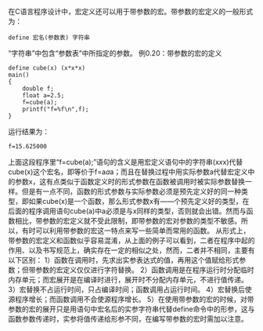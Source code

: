 在C语言程序设计中，宏定义还可以用于带参数的宏。带参数的宏定义的一般形式为：
```  
define 宏名(参数表) 字符串
```
“字符串”中包含“参数表”中所指定的参数。
例0.20：带参数的宏的定义
```  
define cube(x) (x*x*x)
main()
{
	double f;
	float a=2.5;
	f=cube(a);
	printf("f=%f\n",f);
}
```
运行结果为：
```  
f=15.625000
```
上面这段程序里“f=cube(a);”语句的含义是用宏定义语句中的字符串(x*x*x)代替cube(x)这个宏名，即等价于f=a*a*a；而且在替换过程中用实际参数a代替宏定义中的参数x，这有点类似于函数定义时的形式参数在函数被调用时被实际参数替换一样。但是有一点不同，函数的形式参数与实际参数必须是预先定义好的同一种类型，即如果cube(x)是一个函数，那么形式参数x有——个预先定义好的类型，在后面的程序调用语句cube(a)中a必须是与x同样的类型，否则就会出错。然而与函数相比，带参数的宏定义就不受此限制，即带参数的宏对参数的类型不敏感。所以，有时可以利用带参数的宏这一特点来写一些简单而常用的函数。
从形式上，带参数的宏定义和函数似乎容易混淆，从上面的例子可以看到，二者在程序中起的作用、以及书写规范上，确实存在一定的相似之处，然而，二者并不相同，主要有以下区别：
1）函数在调用时，先求出实参表达式的值，再用这个值赋给形式参数；但带参数的宏定义仅仅进行字符替换。
2）函数调用是在程序运行时分配临时内存单元；而宏展开是在编译时进行，展开时不分配内存单元，不进行值传递。
3）宏替换不占运行时间，只占编译时间；函数调用占运行时间。
4）宏替换后使源程序增长；而函数调用不会使源程序增长。
5）在使用带参数的宏的时候，对带参数的宏的展开只是用语句中宏名后的实参字符串代替define命令中的形参，这与函数参数传递时，实参将值传递给形参不同，在编写带参数的宏时需加以注意。